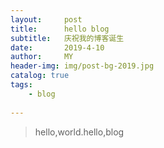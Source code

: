```yaml
---
layout:     post
title:      hello blog
subtitle:   庆祝我的博客诞生
date:       2019-4-10
author:     MY
header-img: img/post-bg-2019.jpg
catalog: true
tags:
    - blog
    
---
```


>hello,world.hello,blog


